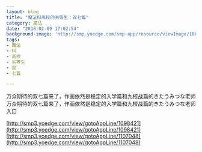 ```yaml
---
layout: blog
title: "魔法科高校的劣等生：双七篇"
category: 魔法
date: "2018-02-09 17:02:54"
background-image: 'http://smp.yoedge.com/smp-app/resource/viewImage/1002896appline.png'
tags:
- 魔法
- 科
- 高校
- 劣等生
- 双
- 七篇

---
```

万众期待的双七篇来了，作画依然是稳定的入学篇和九校战篇的きたうみつな老师
万众期待的双七篇来了，作画依然是稳定的入学篇和九校战篇的きたうみつな老师
入口

[http://smp3.yoedge.com/view/gotoAppLine/1098421](http://smp3.yoedge.com/view/gotoAppLine/1098421)
[http://smp3.yoedge.com/view/gotoAppLine/1107048](http://smp3.yoedge.com/view/gotoAppLine/1107048)

        
